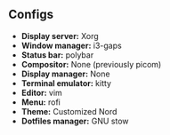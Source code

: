 ## Configs
- **Display server:** Xorg
- **Window manager:** i3-gaps
- **Status bar:** polybar
- **Compositor:** None (previously picom)
- **Display manager:** None
- **Terminal emulator:** kitty
- **Editor:** vim
- **Menu:** rofi
- **Theme:** Customized Nord
- **Dotfiles manager:** GNU stow
